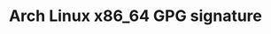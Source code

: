 ---
title: Arch Linux x86_64 GPG signature
headless: true
redirect: https://a3s.fi/swift/v1/AUTH_d797295bcbc24cec98686c41a8e16ef5/archlinuxvms/archlinux-x86_64.sig
url: archlinux.sig
layout: redirect
private: true # Not included in sitemap, slow crawling
---